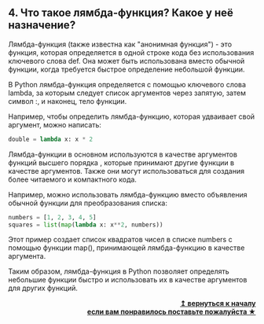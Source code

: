 ## 4. Что такое лямбда-функция? Какое у неё назначение?

Лямбда-функция (tакже известна как "анонимная функция") - это функция, которая определяется в одной строке кода без использования ключевого слова def. Она может быть использована вместо обычной функции, когда требуется быстрое определение небольшой функции.

В Python лямбда-функция определяется с помощью ключевого слова lambda, за которым следует список аргументов через запятую, затем символ :, и наконец, тело функции.

Например, чтобы определить лямбда-функцию, которая удваивает свой аргумент, можно написать:

```python
double = lambda x: x * 2
```

Лямбда-функции в основном используются в качестве аргументов функций высшего порядка , которые принимают другие функции в качестве аргументов. Также они могут использоваться для создания более читаемого и компактного кода.

Например, можно использовать лямбда-функцию вместо объявления обычной функции для преобразования списка:
```python
numbers = [1, 2, 3, 4, 5]
squares = list(map(lambda x: x**2, numbers))
```
Этот пример создает список квадратов чисел в списке numbers с помощью функции map(), принимающей лямбда-функцию в качестве аргумента.

Таким образом, лямбда-функция в Python позволяет определять небольшие функции быстро и использовать их в качестве аргументов для других функций.


<div align="right">
    <b><a href="#">↥ вернуться к началу</a></b><br>
    <b><a href="#">если вам понравилось поставьте пожалуйста ★ </a></b>

